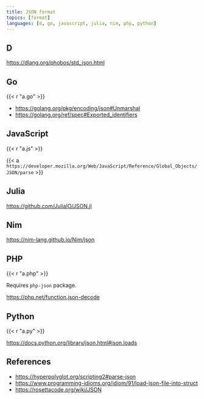 ```yaml
---
title: JSON format
topics: [format]
languages: [d, go, javascript, julia, nim, php, python]
---
```


## D

<https://dlang.org/phobos/std_json.html>

## Go

{{< r "a.go" >}}

- <https://golang.org/pkg/encoding/json#Unmarshal>
- <https://golang.org/ref/spec#Exported_identifiers>

## JavaScript

{{< r "a.js" >}}

{{< a `https://developer.mozilla.org/Web/JavaScript/Reference/Global_Objects/
JSON/parse` >}}

## Julia

<https://github.com/JuliaIO/JSON.jl>

## Nim

<https://nim-lang.github.io/Nim/json>

## PHP

{{< r "a.php" >}}

Requires `php-json` package.

<https://php.net/function.json-decode>

## Python

{{< r "a.py" >}}

<https://docs.python.org/library/json.html#json.loads>

## References

- <https://hyperpolyglot.org/scripting2#parse-json>
- <https://www.programming-idioms.org/idiom/91/load-json-file-into-struct>
- <https://rosettacode.org/wiki/JSON>

